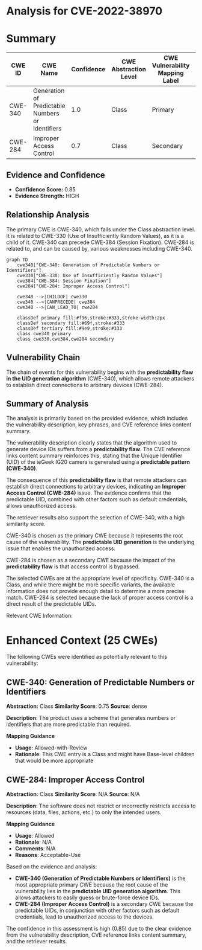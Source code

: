 # Analysis for CVE-2022-38970

# Summary
| CWE ID | CWE Name | Confidence | CWE Abstraction Level | CWE Vulnerability Mapping Label | CWE-Vulnerability Mapping Notes |
|---|---|---|---|---|---|
| CWE-340 | Generation of Predictable Numbers or Identifiers | 1.0 | Class | Primary | Allowed-with-Review |
| CWE-284 | Improper Access Control | 0.7 | Class | Secondary | Allowed |

## Evidence and Confidence

*   **Confidence Score:** 0.85
*   **Evidence Strength:** HIGH

## Relationship Analysis
The primary CWE is CWE-340, which falls under the Class abstraction level. It is related to CWE-330 (Use of Insufficiently Random Values), as it is a child of it. CWE-340 can precede CWE-384 (Session Fixation). CWE-284 is related to, and can be caused by, various weaknesses including CWE-340.

```mermaid
graph TD
    cwe340["CWE-340: Generation of Predictable Numbers or Identifiers"]
    cwe330["CWE-330: Use of Insufficiently Random Values"]
    cwe384["CWE-384: Session Fixation"]
    cwe284["CWE-284: Improper Access Control"]

    cwe340 -->|CHILDOF| cwe330
    cwe340 -->|CANPRECEDE| cwe384
    cwe340 -->|CAN_LEAD_TO| cwe284
    
    classDef primary fill:#f96,stroke:#333,stroke-width:2px
    classDef secondary fill:#69f,stroke:#333
    classDef tertiary fill:#9e9,stroke:#333
    class cwe340 primary
    class cwe330,cwe384,cwe284 secondary
```

## Vulnerability Chain
The chain of events for this vulnerability begins with the **predictability flaw in the UID generation algorithm** (CWE-340), which allows remote attackers to establish direct connections to arbitrary devices (CWE-284).

## Summary of Analysis
The analysis is primarily based on the provided evidence, which includes the vulnerability description, key phrases, and CVE reference links content summary.

The vulnerability description clearly states that the algorithm used to generate device IDs suffers from a **predictability flaw**. The CVE reference links content summary reinforces this, stating that the Unique Identifier (UID) of the ieGeek IG20 camera is generated using a **predictable pattern (CWE-340)**.

The consequence of this **predictability flaw** is that remote attackers can establish direct connections to arbitrary devices, indicating an **Improper Access Control (CWE-284)** issue. The evidence confirms that the predictable UID, combined with other factors such as default credentials, allows unauthorized access.

The retriever results also support the selection of CWE-340, with a high similarity score.

CWE-340 is chosen as the primary CWE because it represents the root cause of the vulnerability. The **predictable UID generation** is the underlying issue that enables the unauthorized access.

CWE-284 is chosen as a secondary CWE because the impact of the **predictability flaw** is that access control is bypassed.

The selected CWEs are at the appropriate level of specificity. CWE-340 is a Class, and while there might be more specific variants, the available information does not provide enough detail to determine a more precise match. CWE-284 is selected because the lack of proper access control is a direct result of the predictable UIDs.

Relevant CWE Information:

# Enhanced Context (25 CWEs)
The following CWEs were identified as potentially relevant to this vulnerability:

## CWE-340: Generation of Predictable Numbers or Identifiers
**Abstraction:** Class
**Similarity Score**: 0.75
**Source**: dense

**Description**:
The product uses a scheme that generates numbers or identifiers that are more predictable than required.

**Mapping Guidance**
- **Usage**: Allowed-with-Review
- **Rationale**: This CWE entry is a Class and might have Base-level children that would be more appropriate

## CWE-284: Improper Access Control
**Abstraction:** Class
**Similarity Score**: N/A
**Source**: N/A

**Description**:
The software does not restrict or incorrectly restricts access to resources (data, files, actions, etc.) to only the intended users.

**Mapping Guidance**
- **Usage**: Allowed
- **Rationale**: N/A
- **Comments**: N/A
- **Reasons**: Acceptable-Use

Based on the evidence and analysis:

*   **CWE-340 (Generation of Predictable Numbers or Identifiers)** is the most appropriate primary CWE because the root cause of the vulnerability lies in the **predictable UID generation algorithm**. This allows attackers to easily guess or brute-force device IDs.
*   **CWE-284 (Improper Access Control)** is a secondary CWE because the predictable UIDs, in conjunction with other factors such as default credentials, lead to unauthorized access to the devices.

The confidence in this assessment is high (0.85) due to the clear evidence from the vulnerability description, CVE reference links content summary, and the retriever results.